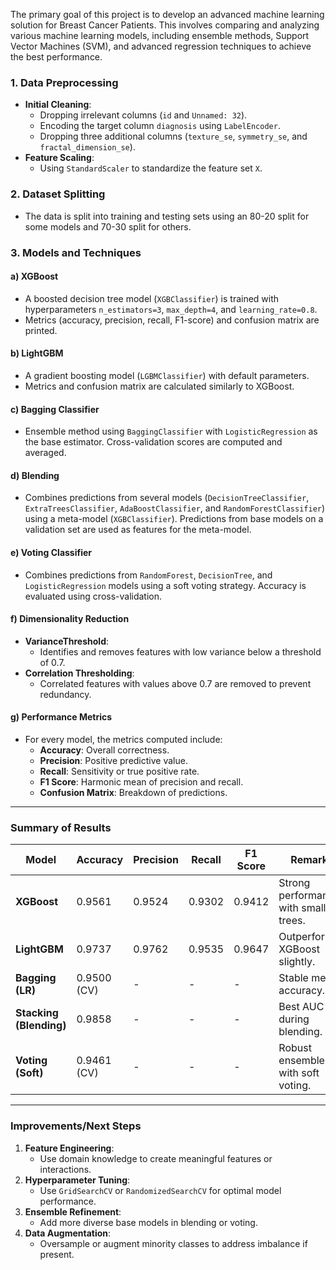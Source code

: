The primary goal of this project is to develop an advanced machine learning solution for Breast Cancer Patients. This involves comparing and analyzing various machine learning models, including ensemble methods, Support Vector Machines (SVM), and advanced regression techniques to achieve the best performance.

### **1. Data Preprocessing**
- **Initial Cleaning**:
  - Dropping irrelevant columns (`id` and `Unnamed: 32`).
  - Encoding the target column `diagnosis` using `LabelEncoder`.
  - Dropping three additional columns (`texture_se`, `symmetry_se`, and `fractal_dimension_se`).
- **Feature Scaling**:
  - Using `StandardScaler` to standardize the feature set `X`.

### **2. Dataset Splitting**
- The data is split into training and testing sets using an 80-20 split for some models and 70-30 split for others.

### **3. Models and Techniques**
#### a) **XGBoost**
- A boosted decision tree model (`XGBClassifier`) is trained with hyperparameters `n_estimators=3`, `max_depth=4`, and `learning_rate=0.8`.
- Metrics (accuracy, precision, recall, F1-score) and confusion matrix are printed.

#### b) **LightGBM**
- A gradient boosting model (`LGBMClassifier`) with default parameters.
- Metrics and confusion matrix are calculated similarly to XGBoost.

#### c) **Bagging Classifier**
- Ensemble method using `BaggingClassifier` with `LogisticRegression` as the base estimator. Cross-validation scores are computed and averaged.

#### d) **Blending**
- Combines predictions from several models (`DecisionTreeClassifier`, `ExtraTreesClassifier`, `AdaBoostClassifier`, and `RandomForestClassifier`) using a meta-model (`XGBClassifier`). Predictions from base models on a validation set are used as features for the meta-model.

#### e) **Voting Classifier**
- Combines predictions from `RandomForest`, `DecisionTree`, and `LogisticRegression` models using a soft voting strategy. Accuracy is evaluated using cross-validation.

#### f) **Dimensionality Reduction**
- **VarianceThreshold**:
  - Identifies and removes features with low variance below a threshold of 0.7.
- **Correlation Thresholding**:
  - Correlated features with values above 0.7 are removed to prevent redundancy.

#### g) **Performance Metrics**
- For every model, the metrics computed include:
  - **Accuracy**: Overall correctness.
  - **Precision**: Positive predictive value.
  - **Recall**: Sensitivity or true positive rate.
  - **F1 Score**: Harmonic mean of precision and recall.
  - **Confusion Matrix**: Breakdown of predictions.

---

### **Summary of Results**
| Model                   | Accuracy  | Precision | Recall  | F1 Score | Remarks                              |
|--------------------------|-----------|-----------|---------|----------|--------------------------------------|
| **XGBoost**             | 0.9561    | 0.9524    | 0.9302  | 0.9412   | Strong performance with small trees. |
| **LightGBM**            | 0.9737    | 0.9762    | 0.9535  | 0.9647   | Outperformed XGBoost slightly.       |
| **Bagging (LR)**        | 0.9500 (CV)| -         | -       | -        | Stable mean accuracy.                |
| **Stacking (Blending)** | 0.9858    | -         | -       | -        | Best AUC during blending.            |
| **Voting (Soft)**       | 0.9461 (CV)| -         | -       | -        | Robust ensemble with soft voting.    |

---

### **Improvements/Next Steps**
1. **Feature Engineering**:
   - Use domain knowledge to create meaningful features or interactions.
2. **Hyperparameter Tuning**:
   - Use `GridSearchCV` or `RandomizedSearchCV` for optimal model performance.
3. **Ensemble Refinement**:
   - Add more diverse base models in blending or voting.
4. **Data Augmentation**:
   - Oversample or augment minority classes to address imbalance if present. 
